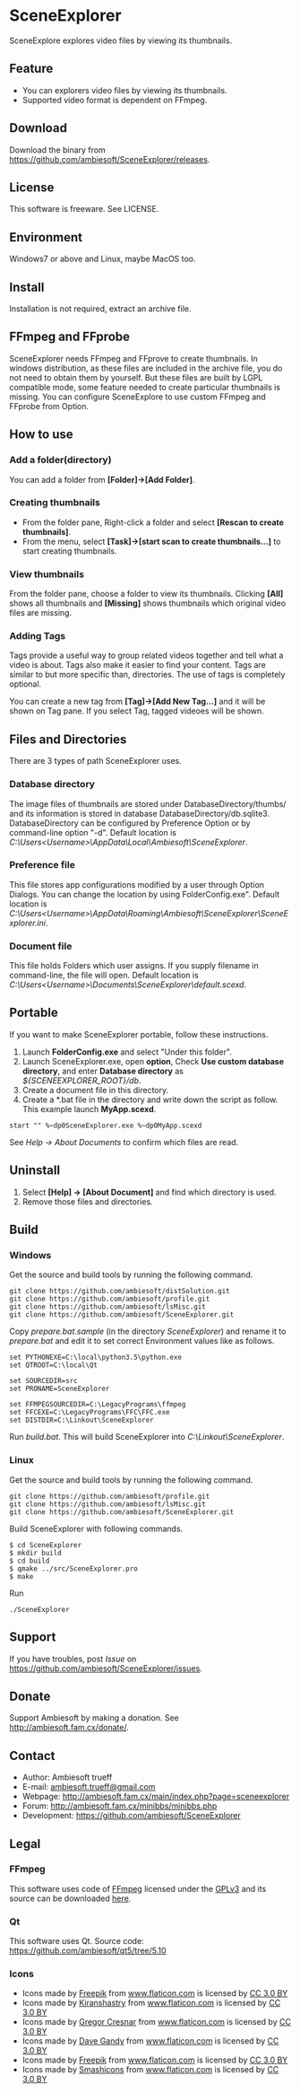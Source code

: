 # SceneExplorer

SceneExplore explores video files by viewing its thumbnails.

## Feature
* You can explorers video files by viewing its thumbnails.
* Supported video format is dependent on FFmpeg.

## Download
Download the binary from <https://github.com/ambiesoft/SceneExplorer/releases>.

## License
This software is freeware. See LICENSE.

## Environment
Windows7 or above and Linux, maybe MacOS too.

## Install
Installation is not required, extract an archive file.


## FFmpeg and FFprobe
SceneExplorer needs FFmpeg and FFprove to create thumbnails. In windows distribution, as these files are included in the archive file, you do not need to obtain them by yourself. But these files are built by LGPL compatible mode, some feature needed to create particular thumbnails is missing. You can configure SceneExplore to use custom FFmpeg and FFprobe from Option.


## How to use
### Add a folder(directory)
You can add a folder from **[Folder]->[Add Folder]**.


### Creating thumbnails
* From the folder pane, Right-click a folder and select **[Rescan to create thumbnails]**.
* From the menu, select **[Task]->[start scan to create thumbnails...]** to start creating thumbnails.

### View thumbnails
From the folder pane, choose a folder to view its thumbnails. Clicking **[All]** shows all thumbnails and **[Missing]** shows thumbnails which original video files are missing.

### Adding Tags
Tags provide a useful way to group related videos together and tell what a video is about. Tags also make it easier to find your content. Tags are similar to but more specific than, directories. The use of tags is completely optional.

You can create a new tag from **[Tag]->[Add New Tag...]** and it will be shown on Tag pane. If you select Tag,  tagged videoes will be shown.

## Files and Directories
There are 3 types of path SceneExplorer uses.
### Database directory
The image files of thumbnails are stored under DatabaseDirectory/thumbs/ and its information is stored in database DatabaseDirectory/db.sqlite3. DatabaseDirectory can be configured by Preference Option or by command-line option "-d". Default location is *C:\Users\<Username>\AppData\Local\Ambiesoft\SceneExplorer*.

### Preference file
This file stores app configurations modified by a user through Option Dialogs. You can change the location by using FolderConfig.exe". Default location is *C:\Users\<Username>\AppData\Roaming\Ambiesoft\SceneExplorer\SceneExplorer.ini*.

### Document file
This file holds Folders which user assigns. If you supply filename in command-line, the file will open. Default location is *C:\Users\<Username>\Documents\SceneExplorer\default.scexd*.


## Portable
If you want to make SceneExplorer portable, follow these instructions.
1. Launch **FolderConfig.exe** and select "Under this folder".
2. Launch SceneExplorer.exe, open **option**, Check **Use custom database directory**, and enter **Database directory** as *${SCENEEXPLORER_ROOT}/db*.
3. Create a document file in this directory.
4. Create a *.bat file in the directory and write down the script as follow. This example launch **MyApp.scexd**.
```
start "" %~dp0SceneExplorer.exe %~dp0MyApp.scexd
```

See *Help -> About Documents* to confirm which files are read.

## Uninstall
1. Select **[Help] -> [About Document]** and find which directory is used. 
2. Remove those files and directories. 


## Build
### Windows
Get the source and build tools by running the following command.
```
git clone https://github.com/ambiesoft/distSolution.git
git clone https://github.com/ambiesoft/profile.git
git clone https://github.com/ambiesoft/lsMisc.git
git clone https://github.com/ambiesoft/SceneExplorer.git
```

Copy *prepare.bat.sample* (in the directory *SceneExplorer*) and rename it to *prepare.bat* and edit it to set correct Environment values like as follows.
```
set PYTHONEXE=C:\local\python3.5\python.exe
set QTROOT=C:\local\Qt

set SOURCEDIR=src
set PRONAME=SceneExplorer

set FFMPEGSOURCEDIR=C:\LegacyPrograms\ffmpeg
set FFCEXE=C:\LegacyPrograms\FFC\FFC.exe
set DISTDIR=C:\Linkout\SceneExplorer
```

Run *build.bat*. This will build SceneExplorer into *C:\Linkout\SceneExplorer*.

### Linux
Get the source and build tools by running the following command.
```
git clone https://github.com/ambiesoft/profile.git
git clone https://github.com/ambiesoft/lsMisc.git
git clone https://github.com/ambiesoft/SceneExplorer.git
```

Build SceneExplorer with following commands.
```
$ cd SceneExplorer
$ mkdir build
$ cd build
$ qmake ../src/SceneExplorer.pro
$ make
```

Run
```
./SceneExplorer
```




## Support
If you have troubles, post *Issue* on <https://github.com/ambiesoft/SceneExplorer/issues>.

## Donate
Support Ambiesoft by making a donation. See <http://ambiesoft.fam.cx/donate/>.

## Contact
- Author: Ambiesoft trueff
- E-mail: <ambiesoft.trueff@gmail.com>
- Webpage: <http://ambiesoft.fam.cx/main/index.php?page=sceneexplorer>
- Forum: <http://ambiesoft.fam.cx/minibbs/minibbs.php>
- Development: <https://github.com/ambiesoft/SceneExplorer>


## Legal
### FFmpeg
This software uses code of [FFmpeg](http://ffmpeg.org) licensed under the 
[GPLv3](https://www.gnu.org/licenses/gpl-3.0.html) and its 
source can be downloaded [here](https://github.com/ambiesoft/FFmpeg).

### Qt
This software uses Qt.
Source code: <https://github.com/ambiesoft/qt5/tree/5.10>

### Icons
* Icons made by <a href="http://www.freepik.com" title="Freepik">Freepik</a> from <a href="https://www.flaticon.com/" title="Flaticon">www.flaticon.com</a> is licensed by <a href="http://creativecommons.org/licenses/by/3.0/" title="Creative Commons BY 3.0" target="_blank">CC 3.0 BY</a>
* Icons made by <a href="https://www.flaticon.com/authors/kiranshastry" title="Kiranshastry">Kiranshastry</a> from <a href="https://www.flaticon.com/" title="Flaticon">www.flaticon.com</a> is licensed by <a href="http://creativecommons.org/licenses/by/3.0/" title="Creative Commons BY 3.0" target="_blank">CC 3.0 BY</a>
* Icons made by <a href="https://www.flaticon.com/authors/gregor-cresnar" title="Gregor Cresnar">Gregor Cresnar</a> from <a href="https://www.flaticon.com/" title="Flaticon">www.flaticon.com</a> is licensed by <a href="http://creativecommons.org/licenses/by/3.0/" title="Creative Commons BY 3.0" target="_blank">CC 3.0 BY</a>
* Icons made by <a href="https://www.flaticon.com/authors/dave-gandy" title="Dave Gandy">Dave Gandy</a> from <a href="https://www.flaticon.com/" title="Flaticon">www.flaticon.com</a> is licensed by <a href="http://creativecommons.org/licenses/by/3.0/" title="Creative Commons BY 3.0" target="_blank">CC 3.0 BY</a>
* Icons made by <a href="http://www.freepik.com" title="Freepik">Freepik</a> from <a href="https://www.flaticon.com/" title="Flaticon">www.flaticon.com</a> is licensed by <a href="http://creativecommons.org/licenses/by/3.0/" title="Creative Commons BY 3.0" target="_blank">CC 3.0 BY</a>
* Icons made by <a href="https://www.flaticon.com/authors/smashicons" title="Smashicons">Smashicons</a> from <a href="https://www.flaticon.com/" title="Flaticon">www.flaticon.com</a> is licensed by <a href="http://creativecommons.org/licenses/by/3.0/" title="Creative Commons BY 3.0" target="_blank">CC 3.0 BY</a>
